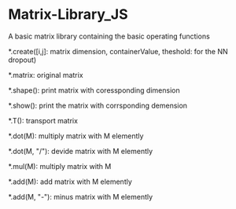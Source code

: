 # Matrix-Library_JS
A basic matrix library containing the basic operating functions

*.create([i,j]: matrix dimension, containerValue, theshold: for the NN dropout)

*.matrix: original matrix

*.shape(): print matrix with coressponding dimension

*.show(): print the matrix with corrsponding demension

*.T(): transport matrix

*.dot(M): multiply matrix with M elemently

*.dot(M, "/"): devide matrix with M elemently

*.mul(M): multiply matrix with M

*.add(M): add matrix with M elemently

*.add(M, "-"): minus matrix with M elemently
